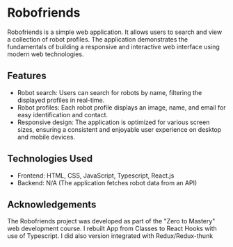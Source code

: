 # Robofriends

Robofriends is a simple web application. It allows users to search and view a collection of robot profiles. The application demonstrates the fundamentals of building a responsive and interactive web interface using modern web technologies.

## Features

* Robot search: Users can search for robots by name, filtering the displayed profiles in real-time.
* Robot profiles: Each robot profile displays an image, name, and email for easy identification and contact.
* Responsive design: The application is optimized for various screen sizes, ensuring a consistent and enjoyable user experience on desktop and mobile devices.

## Technologies Used

* Frontend: HTML, CSS, JavaScript, Typescript, React.js
* Backend: N/A (The application fetches robot data from an API)

## Acknowledgements

The Robofriends project was developed as part of the "Zero to Mastery" web development course. I rebuilt App from Classes to React Hooks with use of Typescript. I did also version integrated with Redux/Redux-thunk
